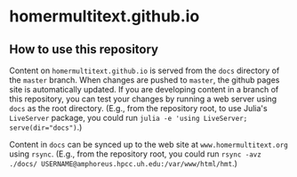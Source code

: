 # homermultitext.github.io


## How to use this repository

Content on `homermultitext.github.io` is served from the `docs` directory of the `master` branch.  When changes are pushed to `master`, the github pages site is automatically updated. If you are developing content in a branch of this repository, you can test your changes by running a web server using `docs` as the root directory. (E.g., from the repository root, to use Julia's `LiveServer` package, you could run `julia -e 'using LiveServer; serve(dir="docs")`.)


Content in `docs` can be synced up to the web site at `www.homermultitext.org` using `rsync`.  (E.g., from the repository root, you could run `rsync -avz ./docs/ USERNAME@amphoreus.hpcc.uh.edu:/var/www/html/hmt`.)



